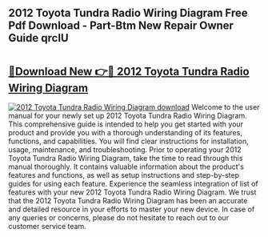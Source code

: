 ## 2012 Toyota Tundra Radio Wiring Diagram Free Pdf Download - Part-Btm New Repair Owner Guide qrcIU

# <h2><a href="http://dfokn0z.blite.top/?on=2012+Toyota+Tundra+Radio+Wiring+Diagram">🔗Download New 👉🔴 2012 Toyota Tundra Radio Wiring Diagram</a></h2>

[![2012 Toyota Tundra Radio Wiring Diagram download](https://i.imgur.com/lujVjoI.png)](http://dfokn0z.blite.top/?on=2012+Toyota+Tundra+Radio+Wiring+Diagram)
Welcome to the user manual for your newly set up 2012 Toyota Tundra Radio Wiring Diagram. This comprehensive guide is intended to help you get started with your product and provide you with a thorough understanding of its features, functions, and capabilities. You will find clear instructions for installation, usage, maintenance, and troubleshooting. Prior to operating your 2012 Toyota Tundra Radio Wiring Diagram, take the time to read through this manual thoroughly. It contains valuable information about the product's features and functions, as well as setup instructions and step-by-step guides for using each feature. Experience the seamless integration of list of features with your new 2012 Toyota Tundra Radio Wiring Diagram. We trust that the 2012 Toyota Tundra Radio Wiring Diagram has been an accurate and detailed resource in your efforts to master your new device. In case of any queries or concerns, please do not hesitate to reach out to our customer service team.
